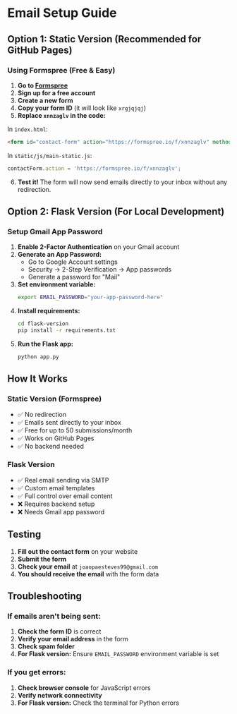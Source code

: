 # Email Setup Guide

## Option 1: Static Version (Recommended for GitHub Pages)

### Using Formspree (Free & Easy)

1. **Go to [Formspree](https://formspree.io/)**
2. **Sign up for a free account**
3. **Create a new form**
4. **Copy your form ID** (it will look like `xrgjqjqj`)
5. **Replace `xnnzaglv` in the code:**

In `index.html`:
```html
<form id="contact-form" action="https://formspree.io/f/xnnzaglv" method="POST">
```

In `static/js/main-static.js`:
```javascript
contactForm.action = 'https://formspree.io/f/xnnzaglv';
```

6. **Test it!** The form will now send emails directly to your inbox without any redirection.

## Option 2: Flask Version (For Local Development)

### Setup Gmail App Password

1. **Enable 2-Factor Authentication** on your Gmail account
2. **Generate an App Password:**
   - Go to Google Account settings
   - Security → 2-Step Verification → App passwords
   - Generate a password for "Mail"
3. **Set environment variable:**
   ```bash
   export EMAIL_PASSWORD="your-app-password-here"
   ```
4. **Install requirements:**
   ```bash
   cd flask-version
   pip install -r requirements.txt
   ```
5. **Run the Flask app:**
   ```bash
   python app.py
   ```

## How It Works

### Static Version (Formspree)
- ✅ No redirection
- ✅ Emails sent directly to your inbox
- ✅ Free for up to 50 submissions/month
- ✅ Works on GitHub Pages
- ✅ No backend needed

### Flask Version
- ✅ Real email sending via SMTP
- ✅ Custom email templates
- ✅ Full control over email content
- ❌ Requires backend setup
- ❌ Needs Gmail app password

## Testing

1. **Fill out the contact form** on your website
2. **Submit the form**
3. **Check your email** at `joaopaesteves99@gmail.com`
4. **You should receive the email** with the form data

## Troubleshooting

### If emails aren't being sent:
1. **Check the form ID** is correct
2. **Verify your email address** in the form
3. **Check spam folder**
4. **For Flask version:** Ensure `EMAIL_PASSWORD` environment variable is set

### If you get errors:
1. **Check browser console** for JavaScript errors
2. **Verify network connectivity**
3. **For Flask version:** Check the terminal for Python errors 